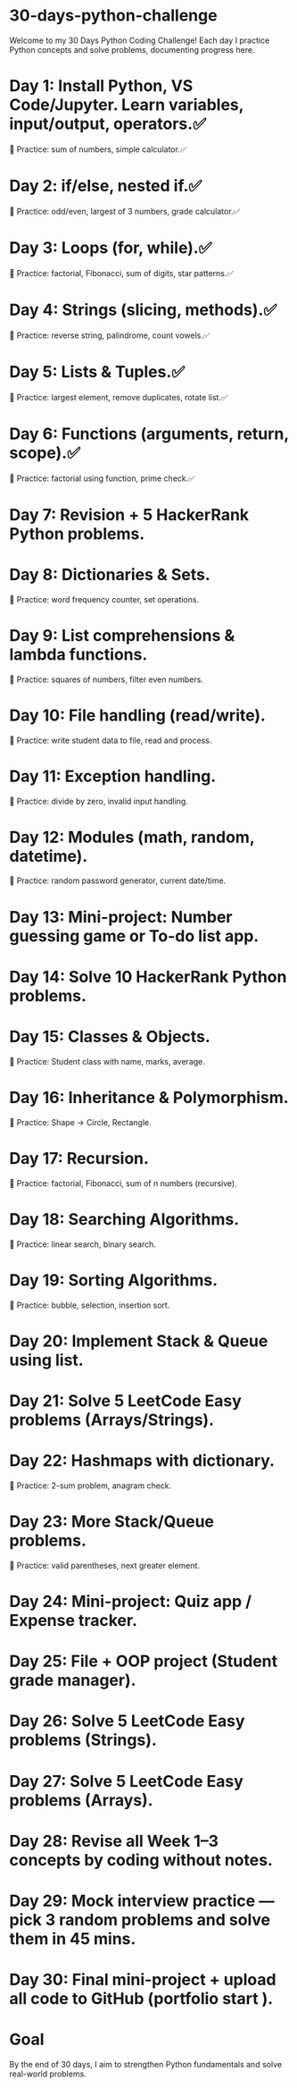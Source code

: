 # 30-days-python-challenge
  Welcome to my 30 Days Python Coding Challenge! Each day I practice Python concepts and solve problems, documenting progress here.
# Day 1: Install Python, VS Code/Jupyter. Learn variables, input/output, operators.✅
🔹 Practice: sum of numbers, simple calculator.✅

# Day 2: if/else, nested if.✅
🔹 Practice: odd/even, largest of 3 numbers, grade calculator.✅

# Day 3: Loops (for, while).✅
🔹 Practice: factorial, Fibonacci, sum of digits, star patterns.✅

# Day 4: Strings (slicing, methods).✅
🔹 Practice: reverse string, palindrome, count vowels.✅

# Day 5: Lists & Tuples.✅
🔹 Practice: largest element, remove duplicates, rotate list.✅

# Day 6: Functions (arguments, return, scope).✅
🔹 Practice: factorial using function, prime check.✅

# Day 7: Revision + 5 HackerRank Python problems.

# Day 8: Dictionaries & Sets.
🔹 Practice: word frequency counter, set operations.

# Day 9: List comprehensions & lambda functions.
🔹 Practice: squares of numbers, filter even numbers.

# Day 10: File handling (read/write).
🔹 Practice: write student data to file, read and process.

# Day 11: Exception handling.
🔹 Practice: divide by zero, invalid input handling.

# Day 12: Modules (math, random, datetime).
🔹 Practice: random password generator, current date/time.

# Day 13: Mini-project: Number guessing game or To-do list app.

# Day 14: Solve 10 HackerRank Python problems.

# Day 15: Classes & Objects.
🔹 Practice: Student class with name, marks, average.

# Day 16: Inheritance & Polymorphism.
🔹 Practice: Shape → Circle, Rectangle.

# Day 17: Recursion.
🔹 Practice: factorial, Fibonacci, sum of n numbers (recursive).

# Day 18: Searching Algorithms.
🔹 Practice: linear search, binary search.

# Day 19: Sorting Algorithms.
🔹 Practice: bubble, selection, insertion sort.

# Day 20: Implement Stack & Queue using list.

# Day 21: Solve 5 LeetCode Easy problems (Arrays/Strings).

# Day 22: Hashmaps with dictionary.
🔹 Practice: 2-sum problem, anagram check.

# Day 23: More Stack/Queue problems.
🔹 Practice: valid parentheses, next greater element.

# Day 24: Mini-project: Quiz app / Expense tracker.

# Day 25: File + OOP project (Student grade manager).

# Day 26: Solve 5 LeetCode Easy problems (Strings).

# Day 27: Solve 5 LeetCode Easy problems (Arrays).

# Day 28: Revise all Week 1–3 concepts by coding without notes.

# Day 29: Mock interview practice — pick 3 random problems and solve them in 45 mins.

# Day 30: Final mini-project + upload all code to GitHub (portfolio start ).

# Goal
By the end of 30 days, I aim to strengthen Python fundamentals and solve real-world problems.
      
